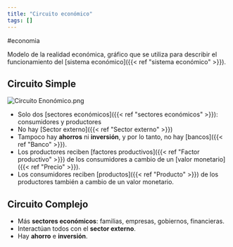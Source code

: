 ```yaml
---
title: "Circuito económico"
tags: []
---
```

#economia 

Modelo de la realidad económica, gráfico que se utiliza para describir el funcionamiento del [sistema económico]({{< ref "sistema económico" >}}).

## Circuito Simple

![Circuito Enonómico.png](#)

- Solo dos [sectores económicos]({{< ref "sectores económicos" >}}): consumidores y productores
- No hay [Sector externo]({{< ref "Sector externo" >}})
- Tampoco hay **ahorros** ni **inversión**, y por lo tanto, no hay [bancos]({{< ref "Banco" >}}).
- Los productores reciben [factores productivos]({{< ref "Factor productivo" >}}) de los consumidores a cambio de un [valor monetario]({{< ref "Precio" >}}).
- Los consumidores reciben [productos]({{< ref "Producto" >}}) de los productores también a cambio de un valor monetario.
## Circuito Complejo
- Más **sectores económicos**: familias, empresas, gobiernos, financieras.
- Interactúan todos con el **sector externo**.
- Hay **ahorro** e **inversión**.